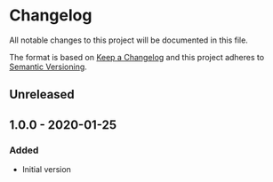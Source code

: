 # Changelog
All notable changes to this project will be documented in this file.

The format is based on [Keep a Changelog](http://keepachangelog.com/en/1.0.0/)
and this project adheres to [Semantic Versioning](http://semver.org/spec/v2.0.0.html).

## Unreleased

## 1.0.0 - 2020-01-25
### Added
- Initial version

[Unreleased]: https://github.com/particleflux/circleci-docker-dgoss/compare/1.0.0...HEAD
